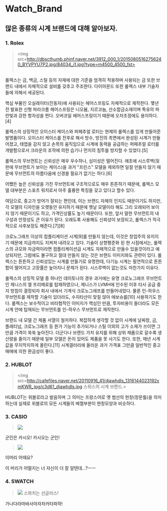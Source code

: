 # Watch_Brand
## 많은 종류의 시계 브랜드에 대해 알아보자.

### 1. Rolex
> <img src=http://dbscthumb.phinf.naver.net/3912_000_1/20150805162756240_BYVPYU7P2.jpg/84034_i1.jpg?type=m4500_4500_fst><br><br>

롤렉스는 금, 백금, 스틸 등의 자재에 대한 기준을 엄격히 적용하며 사용되는 금 또한 브랜드 내에서 자체적으로 설비를 갖추고 주조한다. 다이아몬드 또한 롤렉스 내부 기술자들에 의해서 세공된다. 

핵심 부품인 오실레이터(진동자)에 사용되는 헤어스프링도 자체적으로 제작한다. 몇년전 발표한 신형 파라크롬 헤어스프링은 니오븀, 지르코늄, 산소합금소재이며 특유의 파란빛과 강한 항자성을 띈다. 오버코일 헤어스프링이기 때문에 오차조정에도 용이하다.[4]

롤렉스의 상징적인 오이스터 케이스와 퍼페추얼 로터는 현제의 롤렉스를 있게 만들어준 발명품이다. 오이스터 케이스를 전후로 해서 방수, 방진의 측면에서 완성된 시계가 만들어졌고, 태엽을 감지 않고 손목의 움직임으로 시계에 동력을 공급하는 퍼페추얼 로터를 개발함으로서 크라운의 조작에 의한 습기나 먼지의 침투를 방지할 수 있었다.[5]

롤렉스의 무브먼트는 신뢰성은 매우 우수하나, 심미성은 떨어진다. 애초에 시스루백(뒷판에 무브먼트가 보이는 케이스)을 과거 "프린스" 모델을 제외하면 일절 만들지 않기 때문에 무브먼트의 아름다움에 신경쓸 필요가 없기는 하다.[6] 

어쨌든 높은 신뢰성을 가진 무브먼트에 구조적으로도 매우 튼튼하기 때문에, 롤렉스 모델 대부분은 스포츠 워치로서 아주 훌륭한 특징을 갖고 있다고 할수 있다. 

여담으로, 중고가 방어가 잘되는 편인데, 이는 브랜드 자체의 인지도 때문이기도 하지만, 각 모델의 디자인을 오랫동안 유지하기 때문에 옛날 모델이라 해도 그리 오래되어 보이지 않기 때문이기도 하고, 가격인상률도 높기 때문이다. 또한, 앞서 말한 무브먼트의 내구성과 안정성도 큰 이유가 된다. 오래도록 사용해도 신뢰성이 보장되고, 롤렉스가 적극적으로 사후보장도 해준다.[7][8] 

크로노그래프 이상의 컴플리케이션 시계[9]를 만들지 않는데, 이것은 창업주의 유지이기 때문에 지금까지도 지켜져 내려오고 있다. 기술이 상향평준화 된 현 시점에서는, 롤렉스의 규모와 자금력이라면 컴플리케이션급 시계도 자체적으로 만들수 있을것이라고 예상되지만, 그럼에도 불구하고 절대 만들지 않는 것은 브랜드 이미지와도 관련이 있다. 롤렉스는 튼튼하고 신뢰성있는 시계를 만들기로 유명한데, 다기능 시계는 필연적으로 튼튼함이 떨어지고 고장률은 높아지니 문제가 된다. 시스루백이 없는것도 마찬가지 이유다.

롤렉스의 상징적 모델 중 하나인 데이토나의 경우 과거에는 유명 크로노그래프 무브먼트인 제니스의 엘 프리메로를 탑재하였으나, 제니스가 LVMH에 인수된 이후 타사 공급 중지 방침이 결정되자 회사 내에서 기계식 크로노그래프를 만들어내었다. 물론 인-하우스 무브먼트를 제작할 기술이 있더라도, 수지타산이 맞질 않아 에보슈를[10] 사용하기도 한다. 롤렉스는 보수적이고 비타협적인 이미지가 핵심인 만큼, 투자비용이 들더라도 모든 시계 안에 탑재되는 무브먼트를 인-하우스 무브먼트로 제작한다.

브랜드 내 모델 간 제품 서열이 철저하다. 복잡하게 생각할 것 없이 시계에 날짜창, 금, 플래티넘, 크로노그래프 등 뭔가 기능이 추가되거나 스틸 이외의 고가 소재가 쓰이면 그만큼 가격이 쑥쑥 높아진다. 더군다나 브랜드 가치 유지를 위해 상위 제품으로 갈수록 생산량을 줄이기 때문에 일부 모델은 돈이 있어도 제품을 못 사기도 한다. 또한, 매년 시계 값을 무지막지하게 올린다.[11] 시계갤러리에 올라온 과거 가격표 그만큼 일반적인 중고 매매에 의한 환금성이 좋다. 

### 2. HUBLOT

> <img src=http://cafefiles.naver.net/20110916_41/djawhdls_1316144023192xmKWR_jpg/c3d61_djawhdls.jpg
스위스의 시계 브랜드.>

HUBLOT는 위블로라고 발음하며 그 의미는 프랑스어로 옛 범선의 현창(창문틀)을 의미하는데 실제로 위블로의 모든 시계들의 베젤부분이 현창모양과 비슷하다. 


### 3. CASIO
> <img src=http://blogfiles5.naver.net/20131018_85/wass9x_1382085044597uaJgf_JPEG/%B1%BA%C0%CE%BD%C3%B0%E8.jpg>

군인은 카시오!
카시오는 군인!

> <img src = http://imgnews.naver.com/image/117/2017/01/03/201701021632859019_2_99_20170103070011.jpg>
이머리 어때요?

이 머리가 어떨지는 너 자신이 더 잘 알텐데...?ㅡㅡ

### 4. SWATCH
> <img src = http://imgnews.naver.com/image/082/2016/04/18/20160418000119_0_99_20160418114305.jpg>
> 스와치는 선글라스!
가나다라마바사아자차카타파하!

